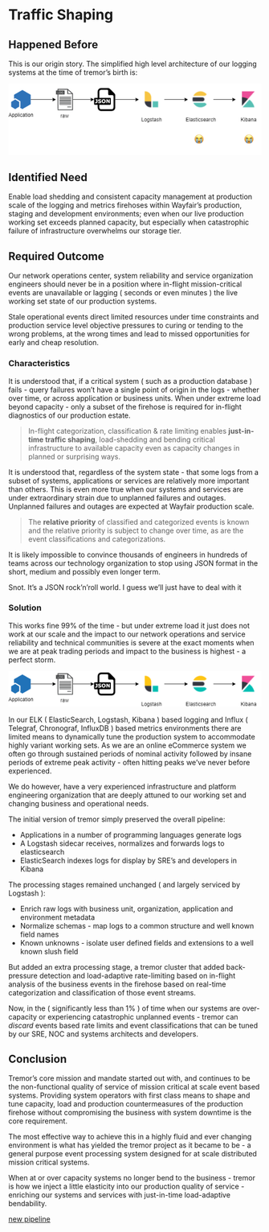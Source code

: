 # Traffic Shaping

## Happened Before

This is our origin story. The simplified high level architecture of our
logging systems at  the time of tremor’s birth is:

![old pipeline](./media/traffic-shaping/image1.png)

## Identified Need

Enable load shedding and consistent capacity management at production
scale of the logging and metrics firehoses within Wayfair’s production,
staging and development environments; even when our live production
working set exceeds planned capacity, but especially when catastrophic
failure of infrastructure overwhelms our storage tier.

## Required Outcome

Our network operations center, system reliability and service
organization engineers should never be in a position where in-flight
mission-critical events are unavailable or lagging ( seconds or even
minutes ) the live working set state of our production systems.

Stale operational events direct limited resources under time constraints
and production service level objective pressures to curing or tending to
the wrong problems, at the wrong times and lead to missed opportunities
for early and cheap resolution.

### Characteristics

It is understood that, if a critical system ( such as a production
database ) fails - query failures won’t have a single point of origin in
the logs - whether over time, or across application or business units.
When under extreme load beyond capacity - only a subset of the firehose
is required for in-flight diagnostics of our production estate.

> In-flight categorization, classification & rate limiting enables
> **just-in-time traffic shaping**, load-shedding and bending critical
> infrastructure to available capacity even as capacity   changes in
> planned or surprising ways.

It is understood that, regardless of the system state - that some logs
from a subset of systems, applications or services are relatively more
important than others. This is even more true when our systems and
services are under extraordinary strain due to unplanned failures and
outages. Unplanned failures and outages are expected at Wayfair
production scale.

> The **relative priority** of classified and categorized events is known
> and the relative priority is subject to change over time, as are the event
> classifications and categorizations.

It is likely impossible to convince thousands of engineers in hundreds
of teams across our technology organization to stop using JSON format in
the short, medium and possibly even longer term.

Snot. It’s a JSON rock’n’roll world. I guess we’ll just have to deal
with it

### Solution

This works fine 99% of the time - but under extreme load it just does
not work at our scale and the impact to our network operations and
service reliability and technical communities is severe at the exact
moments when we are at peak trading periods and impact to the business
is highest - a perfect storm.

![old pipeline](./media/traffic-shaping/image2.png)

In our ELK ( ElasticSearch, Logstash, Kibana ) based logging and Influx
( Telegraf, Chronograf, InfluxDB ) based metrics environments there are
limited means to dynamically tune the production system to accommodate
highly variant working sets. As we are an online eCommerce system we
often go through sustained periods of nominal activity followed by
insane periods of extreme peak activity - often hitting peaks we’ve
never before experienced.

We do however, have a very experienced infrastructure and platform
engineering organization that are deeply attuned to our working set and
changing business and operational needs.

The initial version of tremor simply preserved the overall pipeline:

-   Applications in a number of programming languages generate logs
-   A Logstash sidecar receives, normalizes and forwards logs to
    elasticsearch
-   ElasticSearch indexes logs for display by SRE’s and developers in
    Kibana

The processing stages remained unchanged ( and largely serviced by
Logstash ):

-   Enrich raw logs with business unit, organization, application and
    environment metadata
-   Normalize schemas - map logs to a common structure and well known
    field names
-   Known unknowns - isolate user defined fields and extensions to a
    well known slush field

But added an extra processing stage, a tremor cluster that added
back-pressure detection and load-adaptive rate-limiting based on
in-flight analysis of the business events in the firehose based on
real-time categorization and classification of those event streams.

Now, in the ( significantly less than 1% ) of time when our systems are
over-capacity or experiencing catastrophic unplanned events - tremor can
*discard* events based rate limits and event classifications that can be
tuned by our SRE, NOC and systems architects and developers.

## Conclusion

Tremor’s core mission and mandate started out with, and continues to be
the non-functional quality of service of mission critical at scale event
based systems. Providing system operators with first class means to
shape and tune capacity, load and production countermeasures of the
production firehose without compromising the business with system
downtime is the core requirement.

The most effective way to achieve this in a highly fluid and ever
changing environment is what has yielded the tremor project as it became
to be - a general purpose event processing system designed for at scale
distributed mission critical systems.

When at or over capacity systems no longer bend to the business - tremor
is how we inject a little elasticity into our production quality of
service - enriching our systems and services with just-in-time
load-adaptive bendability.

[new pipeline](./media/traffic-shaping/image3.png)
